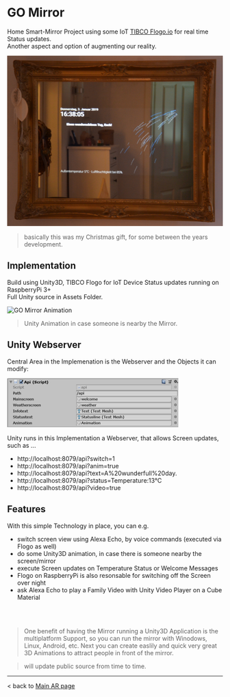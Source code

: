 # GO Mirror
Home Smart-Mirror Project using some IoT [TIBCO Flogo.io](http://www.flogo.io/) for real time Status updates.<br>
Another aspect and option of augmenting our reality.

![GO Mirror image](../images/goMirror.png?raw=true "GO Mirror")<br>
> basically this was my Christmas gift, for some between the years development.

## Implementation
Build using Unity3D, TIBCO Flogo for IoT Device Status updates running on RaspberryPi 3+<br>
Full Unity source in Assets Folder.<br>

![GO Mirror Animation](../images/goMirror.gif?raw=true "GO Mirror animation")<br>
> Unity Animation in case someone is nearby the Mirror.

## Unity Webserver
Central Area in the Implemenation is the Webserver and the Objects it can modify:

![GO Mirror API](../images/api-script.png?raw=true "GO Mirror API")<br>

Unity runs in this Implementation a Webserver, that allows Screen updates, such as ...
- http://localhost:8079/api?switch=1
- http://localhost:8079/api?anim=true
- http://localhost:8079/api?text=A%20wunderfull%20day.
- http://localhost:8079/api?status=Temperature:13°C
- http://localhost:8079/api?video=true

## Features
With this simple Technology in place, you can e.g.
- switch screen view using Alexa Echo, by voice commands (executed via Flogo as well)
- do some Unity3D animation, in case there is someone nearby the screen/mirror
- execute Screen updates on Temperature Status or Welcome Messages
- Flogo on RaspberryPi is also resonsable for switching off the Screen over night
- ask Alexa Echo to play a Family Video with Unity Video Player on a Cube Material

<br><br>

> One benefit of having the Mirror running a Unity3D Application is the multiplatform Support, so you can run the mirror with Winodows, Linux, Android, etc. Next you can create easlily and quick very great 3D Animations to attract people in front of the mirror.

> will update public source from time to time.

<hr>

< back to [Main AR page](https://jgrotex.github.io/augmented-reality/)
